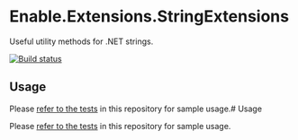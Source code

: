 # Enable.Extensions.StringExtensions

Useful utility methods for .NET strings.

[![Build status](https://ci.appveyor.com/api/projects/status/raj5v6ms7f2vp17w?svg=true)](https://ci.appveyor.com/project/EnableSoftware/enable-extensions-stringextensions)

## Usage

Please [refer to the tests](https://github.com/EnableSoftware/Enable.Extensions.StringExtensions/tree/master/test/StringExtensions.Test) in this repository for sample usage.# Usage

Please [refer to the tests](https://github.com/EnableSoftware/Enable.Extensions.StringExtensions/tree/master/test/StringExtensions.Test) in this repository for sample usage.